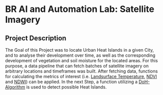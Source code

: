 # BR AI and Automation Lab: Satellite Imagery

## Project Description

The Goal of this Project was to locate Urban Heat Islands in a given City, and to analyse their development over time, as well as the corresponding development of vegetation and soil moisture for the located areas. For this purpose, a data pipeline that can fetch batches of satellite imagery on arbitrary locations and timeframes was built. After fetching data, functions for calculating the metrics of interest (i.e. [Landsurface Temperature](https://www.usgs.gov/core-science-systems/nli/landsat/using-usgs-landsat-level-1-data-product), [NDVI](https://labo.obs-mip.fr/multitemp/using-ndvi-with-atmospherically-corrected-data/) and [NDWI](https://en.wikipedia.org/wiki/Normalized_difference_water_index)) can be applied. In the next Step, a function utilizing a [DoH-Algorithm](https://scikit-image.org/docs/dev/auto_examples/features_detection/plot_blob.html) is used to detect possible Heat Islands.

